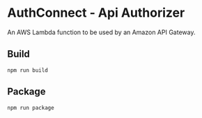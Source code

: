# AuthConnect - Api Authorizer 

An AWS Lambda function to be used by an Amazon API Gateway.

## Build
```
npm run build
```

## Package
```
npm run package
```